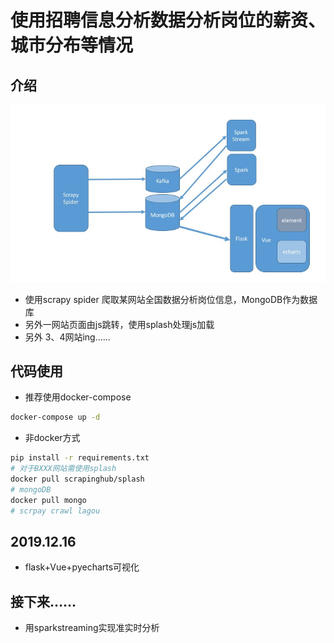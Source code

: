 # 使用招聘信息分析数据分析岗位的薪资、城市分布等情况

## 介绍

<img src="./pic.jpg" >

- 使用scrapy spider 爬取某网站全国数据分析岗位信息，MongoDB作为数据库
- 另外一网站页面由js跳转，使用splash处理js加载
- 另外 3、4网站ing……

## 代码使用

- 推荐使用docker-compose

~~~ bash
docker-compose up -d
~~~

- 非docker方式

~~~ bash
pip install -r requirements.txt
# 对于BXXX网站需使用splash
docker pull scrapinghub/splash
# mongoDB
docker pull mongo
# scrpay crawl lagou

~~~

## 2019.12.16

- flask+Vue+pyecharts可视化

## 接下来……

- 用sparkstreaming实现准实时分析